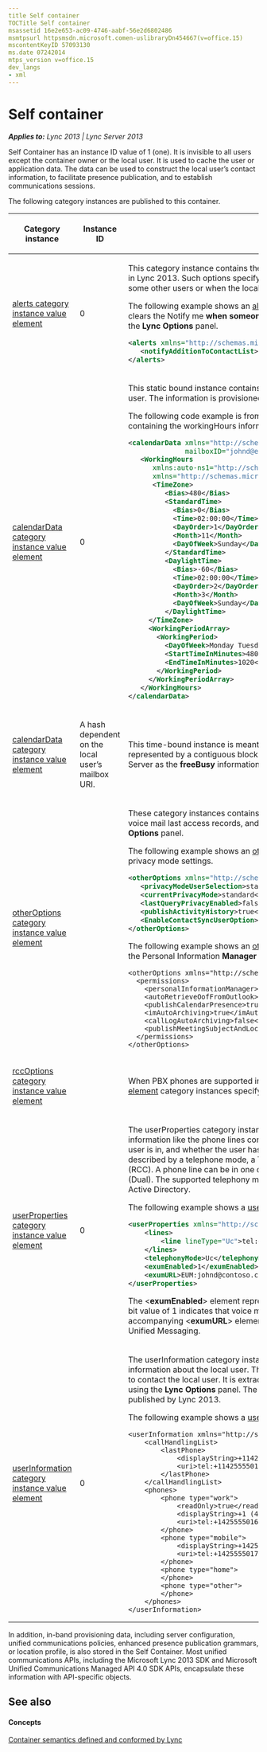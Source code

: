 ```yaml
---
title Self container
TOCTitle Self container
msassetid 16e2e653-ac09-4746-aabf-56e2d6802486
msmtpsurl httpsmsdn.microsoft.comen-uslibraryDn454667(v=office.15)
mscontentKeyID 57093130
ms.date 07242014
mtps_version v=office.15
dev_langs
- xml
---
```


# Self container


_**Applies to:** Lync 2013 | Lync Server 2013_

Self Container has an instance ID value of 1 (one). It is invisible to all users except the container owner or the local user. It is used to cache the user or application data. The data can be used to construct the local user’s contact information, to facilitate presence publication, and to establish communications sessions.

The following category instances are published to this container.

<table>
<colgroup>
<col style="width: 33%" />
<col style="width: 33%" />
<col style="width: 33%" />
</colgroup>
<thead>
<tr class="header">
<th><p>Category instance</p></th>
<th><p>Instance ID</p></th>
<th><p>Description</p></th>
</tr>
</thead>
<tbody>
<tr class="odd">
<td><p><a href="alerts category instance value element">alerts category instance value element</a></p></td>
<td><p>0</p></td>
<td><p>This category instance contains the <strong>Alerts</strong> pane that the local user can set by using the <strong>Lync Options</strong> panel in Lync 2013. Such options specify how the local user is notified when the user is added to the contact list of some other users or when the local user is in a Do Not Disturb state.

The following example shows an [alerts category instance value element](https://msdn.microsoft.com/en-us/library/office/dn454690) category instance value when a user clears the Notify me <strong>when someone adds me to his or her contact list</strong> option under the <strong>Alerts</strong> pane in the <strong>Lync Options</strong> panel.</p>

```XML
<alerts xmlns="http://schemas.microsoft.com/2006/09/sip/options/alerts">
   <notifyAdditionToContactList>false</notifyAdditionToContactList>
</alerts>
```

</td>
</tr>
<tr class="even">
<td><p><a href="https://msdn.microsoft.com/en-us/library/office/dn454705">calendarData category instance value element</a></p></td>
<td><p>0</p></td>
<td><p>This static bound instance contains one or more time periods designated as the working hours of the local user. The information is provisioned from the Microsoft Exchange Server as the <strong>workingHours</strong> information.

The following code example is from a [calendarData category instance value element](https://msdn.microsoft.com/en-us/library/office/dn454705) category instance containing the workingHours information.</p>

```XML
<calendarData xmlns="http://schemas.microsoft.com/2006/09/sip/calendarData" 
              mailboxID="johnd@exchange.contoso.com">
   <WorkingHours 
      xmlns:auto-ns1="http://schemas.microsoft.com/2006/09/sip/calendarData"                         
      xmlns="http://schemas.microsoft.com/exchange/services/2006/types">
      <TimeZone>
         <Bias>480</Bias>
         <StandardTime>
           <Bias>0</Bias>
           <Time>02:00:00</Time>
           <DayOrder>1</DayOrder>
           <Month>11</Month>
           <DayOfWeek>Sunday</DayOfWeek>
         </StandardTime>
         <DaylightTime>
           <Bias>-60</Bias>
           <Time>02:00:00</Time>
           <DayOrder>2</DayOrder>
           <Month>3</Month>
           <DayOfWeek>Sunday</DayOfWeek>
         </DaylightTime>
     </TimeZone>
     <WorkingPeriodArray>
       <WorkingPeriod>
         <DayOfWeek>Monday Tuesday Wednesday Thursday Friday</DayOfWeek>
         <StartTimeInMinutes>480</StartTimeInMinutes>
         <EndTimeInMinutes>1020</EndTimeInMinutes>
       </WorkingPeriod>
     </WorkingPeriodArray>
   </WorkingHours>
</calendarData>
```

</td>
</tr>
<tr class="odd">
<td><p><a href="https://msdn.microsoft.com/en-us/library/office/dn454705">calendarData category instance value element</a></p></td>
<td><p>A hash dependent on the local user’s mailbox URI.</p></td>
<td><p>This time-bound instance is meant to contain a calendar period of the local user. This calendar period is represented by a contiguous block of free-busy timeslots and is provisioned from the Microsoft Exchange Server as the <strong>freeBusy</strong> information. For the Self Container, this instance carries an empty value.</p>


</td>
</tr>
<tr class="even">
<td><p><a href="https://msdn.microsoft.com/en-us/library/office/dn454755">otherOptions category instance value element</a></p></td>
<td><p></p></td>
<td><p>These category instances contains the <strong>Personal Information Manager</strong> setting, the privacy mode selection, voice mail last access records, and other optional settings that can be configured through the <strong>Lync Options</strong> panel.

The following example shows an [otherOptions category instance value element](https://msdn.microsoft.com/en-us/library/office/dn454755) category instance with privacy mode settings.</p>

```XML
<otherOptions xmlns="http://schemas.microsoft.com/2006/09/sip/options/otherOptions">
   <privacyModeUserSelection>standard</privacyModeUserSelection>
   <currentPrivacyMode>standard</currentPrivacyMode>
   <lastQueryPrivacyEnabled>false</lastQueryPrivacyEnabled>
   <publishActivityHistory>true</publishActivityHistory>
   <EnableContactSyncUserOption>2</EnableContactSyncUserOption>
</otherOptions>
```

The following example shows an [otherOptions category instance value element](https://msdn.microsoft.com/en-us/library/office/dn454755) category instance with the Personal Information <strong>Manager</strong> settings.

```
<otherOptions xmlns="http://schemas.microsoft.com/2006/09/sip/options/otherOptions">
  <permissions>
    <personalInformationManager>outlook</personalInformationManager>
    <autoRetrieveOofFromOutlook>true</autoRetrieveOofFromOutlook>
    <publishCalendarPresence>true</publishCalendarPresence>
    <imAutoArchiving>true</imAutoArchiving>
    <callLogAutoArchiving>false</callLogAutoArchiving>
    <publishMeetingSubjectAndLocation>true</publishMeetingSubjectAndLocation>
  </permissions>
</otherOptions>
```

</td>
</tr>
<tr class="odd">
<td><p><a href="https://msdn.microsoft.com/en-us/library/office/dn454783">rccOptions category instance value element</a></p></td>
<td><p></p></td>
<td><p></p>

When PBX phones are supported in Lync Server 2013, published [rccOptions category instance value element](https://msdn.microsoft.com/en-us/library/office/dn454783) category instances specify how this kind of phone is controlled in unified communications.

</td>
</tr>
<tr class="even">
<td><p><a href="https://msdn.microsoft.com/en-us/library/office/dn438963">userProperties category instance value element</a></p></td>
<td><p>0</p></td>
<td><p>The userProperties category instance value element category instance contains the server-provisioned user information like the phone lines controlled by the user, the postal address of the user, the telephony mode the user is in, and whether the user has voice mail enabled for unified communications (UC). Each phone line is described by a telephone mode, a TEL URI, and the TEL URI of the line server to support remote call control (RCC). A phone line can be in one of the three types: UC-enabled or VoIP (UC), PBX-based (RCC), and both (Dual). The supported telephony modes are: Uc, Rcc, Dual, and None. The information is provisioned from Active Directory.

The following example shows a [userProperties category instance value element](https://msdn.microsoft.com/en-us/library/office/dn438963) category instance.</p>

```XML
<userProperties xmlns="http://schemas.microsoft.com/2006/09/sip/categories">
    <lines>
        <line lineType="Uc">tel:+14255550180;ext=46666</line>
    </lines>
    <telephonyMode>Uc</telephonyMode>
    <exumEnabled>1</exumEnabled>
    <exumURL>EUM:johnd@contoso.com;phone-context=EX-OCS-SIPSec.exchange.corp.contoso.com</exumURL>
</userProperties>
```

The &lt;<strong>exumEnabled</strong>&gt; element represents a bit flags indicating whether voice mail is enabled for the user. A bit value of 1 indicates that voice mail is enabled. Otherwise, it is not enabled. The accompanying &lt;<strong>exumURL</strong>&gt; element contains the voice mail URL supported by the Microsoft Exchange Unified Messaging.

</td>
</tr>
<tr class="odd">
<td><p><a href="https://msdn.microsoft.com/en-us/library/office/dn438978">userInformation category instance value element</a></p></td>
<td><p>0</p></td>
<td><p>The userInformation category instance value element category instance contains the sharable user information about the local user. The information includes various phone numbers that remote users can use to contact the local user. It is extracted from the server-provisioned data and/or provided by the user by using the <strong>Lync Options</strong> panel. The userInformation category instance value element category instance is published by Lync 2013.

The following example shows a [userInformation category instance value element](https://msdn.microsoft.com/en-us/library/office/dn438978) category instance.</p>

```
<userInformation xmlns="http://schemas.microsoft.com/2006/09/sip/options/userInformation">
    <callHandlingList>
        <lastPhone>
            <displayString>+114255550150</displayString>
            <uri>tel:+114255550150</uri>
        </lastPhone>
    </callHandlingList>
    <phones>
        <phone type="work">
            <readOnly>true</readOnly>
            <displayString>+1 (425) 5550160 X63872</displayString>
            <uri>tel:+14255550160;ext=63872</uri>
        </phone>
        <phone type="mobile">
            <displayString>+14255550170</displayString>
            <uri>tel:+14255550170</uri>
        </phone>
        <phone type="home">
        </phone>
        <phone type="other">
        </phone>
    </phones>
</userInformation>

```
</td>
</tr>
</tbody>
</table>

<p>In addition, in-band provisioning data, including server configuration, unified communications policies, enhanced presence publication grammars, or location profile, is also stored in the Self Container. Most unified communications APIs, including the Microsoft Lync 2013 SDK and Microsoft Unified Communications Managed API 4.0 SDK APIs, encapsulate these information with API-specific objects.</p>



## See also

#### Concepts

[Container semantics defined and conformed by Lync](https://msdn.microsoft.com/en-us/library/office/dn454663) 
